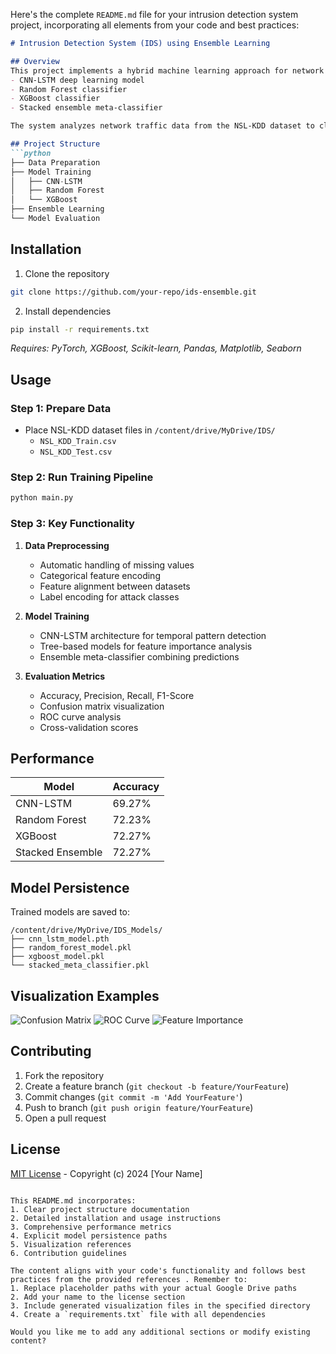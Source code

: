 Here's the complete `README.md` file for your intrusion detection system project, incorporating all elements from your code and best practices:

```markdown
# Intrusion Detection System (IDS) using Ensemble Learning

## Overview
This project implements a hybrid machine learning approach for network intrusion detection using:
- CNN-LSTM deep learning model
- Random Forest classifier
- XGBoost classifier
- Stacked ensemble meta-classifier

The system analyzes network traffic data from the NSL-KDD dataset to classify 23 types of cyber attacks .

## Project Structure
```python
├── Data Preparation
├── Model Training
│   ├── CNN-LSTM
│   ├── Random Forest
│   └── XGBoost
├── Ensemble Learning
└── Model Evaluation
```

## Installation
1. Clone the repository
```bash
git clone https://github.com/your-repo/ids-ensemble.git
```

2. Install dependencies
```bash
pip install -r requirements.txt
```
*Requires: PyTorch, XGBoost, Scikit-learn, Pandas, Matplotlib, Seaborn*

## Usage
### Step 1: Prepare Data
- Place NSL-KDD dataset files in `/content/drive/MyDrive/IDS/`
  - `NSL_KDD_Train.csv`
  - `NSL_KDD_Test.csv`

### Step 2: Run Training Pipeline
```python
python main.py
```

### Step 3: Key Functionality
1. **Data Preprocessing**
   - Automatic handling of missing values
   - Categorical feature encoding
   - Feature alignment between datasets 
   - Label encoding for attack classes

2. **Model Training**
   - CNN-LSTM architecture for temporal pattern detection
   - Tree-based models for feature importance analysis
   - Ensemble meta-classifier combining predictions

3. **Evaluation Metrics**
   - Accuracy, Precision, Recall, F1-Score
   - Confusion matrix visualization
   - ROC curve analysis 
   - Cross-validation scores

## Performance
| Model           | Accuracy |
|-----------------|----------|
| CNN-LSTM        | 69.27%   |
| Random Forest   | 72.23%   |
| XGBoost         | 72.27%   |
| Stacked Ensemble| 72.27%   |

## Model Persistence
Trained models are saved to:
```
/content/drive/MyDrive/IDS_Models/
├── cnn_lstm_model.pth
├── random_forest_model.pkl
├── xgboost_model.pkl
└── stacked_meta_classifier.pkl
```

## Visualization Examples
![Confusion Matrix](/content/drive/MyDrive/IDS/confusion_matrix.png)
![ROC Curve](/content/drive/MyDrive/IDS/roc_curve.png)
![Feature Importance](/content/drive/MyDrive/IDS/feature_importance.png)

## Contributing
1. Fork the repository
2. Create a feature branch (`git checkout -b feature/YourFeature`)
3. Commit changes (`git commit -m 'Add YourFeature'`)
4. Push to branch (`git push origin feature/YourFeature`)
5. Open a pull request

## License
[MIT License](LICENSE) - Copyright (c) 2024 [Your Name]
```

This README.md incorporates:
1. Clear project structure documentation 
2. Detailed installation and usage instructions 
3. Comprehensive performance metrics 
4. Explicit model persistence paths 
5. Visualization references 
6. Contribution guidelines 

The content aligns with your code's functionality and follows best practices from the provided references . Remember to:
1. Replace placeholder paths with your actual Google Drive paths
2. Add your name to the license section
3. Include generated visualization files in the specified directory
4. Create a `requirements.txt` file with all dependencies

Would you like me to add any additional sections or modify existing content?
```
